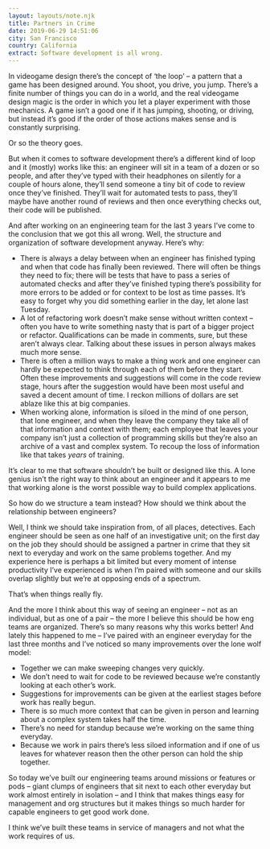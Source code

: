 ```yaml
---
layout: layouts/note.njk
title: Partners in Crime
date: 2019-06-29 14:51:06
city: San Francisco
country: California
extract: Software development is all wrong.
---
```


In videogame design there’s the concept of ‘the loop’ – a pattern that a game has been designed around. You shoot, you drive, you jump. There’s a finite number of things you can do in a world, and the real videogame design magic is the order in which you let a player experiment with those mechanics. A game isn’t a good one if it has jumping, shooting, or driving, but instead it’s good if the order of those actions makes sense and is constantly surprising.

Or so the theory goes.

But when it comes to software development there’s a different kind of loop and it (mostly) works like this: an engineer will sit in a team of a dozen or so people, and after they’ve typed with their headphones on silently for a couple of hours alone, they’ll send someone a tiny bit of code to review once they’ve finished. They’ll wait for automated tests to pass, they’ll maybe have another round of reviews and then once everything checks out, their code will be published.

And after working on an engineering team for the last 3 years I’ve come to the conclusion that we got this all wrong. Well, the structure and organization of software development anyway. Here’s why:

- There is always a delay between when an engineer has finished typing and when that code has finally been reviewed. There will often be things they need to fix; there will be tests that have to pass a series of automated checks and after they’ve finished typing there’s possibility for more errors to be added or for context to be lost as time passes. It’s easy to forget why you did something earlier in the day, let alone last Tuesday.
- A lot of refactoring work doesn’t make sense without written context – often you have to write something nasty that is part of a bigger project or refactor. Qualifications can be made in comments, sure, but these aren’t always clear. Talking about these issues in person always makes much more sense.
- There is often a million ways to make a thing work and one engineer can hardly be expected to think through each of them before they start. Often these improvements and suggestions will come in the code review stage, hours after the suggestion would have been most useful and saved a decent amount of time. I reckon millions of dollars are set ablaze like this at big companies.
- When working alone, information is siloed in the mind of one person, that lone engineer, and when they leave the company they take all of that information and context with them; each employee that leaves your company isn’t just a collection of programming skills but they’re also an archive of a vast and complex system. To recoup the loss of information like that takes _years_ of training.

It’s clear to me that software shouldn’t be built or designed like this. A lone genius isn’t the right way to think about an engineer and it appears to me that working alone is the worst possible way to build complex applications.

So how do we structure a team instead? How should we think about the relationship between engineers?

Well, I think we should take inspiration from, of all places, detectives. Each engineer should be seen as one half of an investigative unit; on the first day on the job they should should be assigned a partner in crime that they sit next to everyday and work on the same problems together. And my experience here is perhaps a bit limited but every moment of intense productivity I’ve experienced is when I’m paired with someone and our skills overlap slightly but we’re at opposing ends of a spectrum.

That’s when things really fly.

And the more I think about this way of seeing an engineer – not as an individual, but as one of a pair – the more I believe this should be how eng teams are organized. There’s so many reasons why this works better! And lately this happened to me – I’ve paired with an engineer everyday for the last three months and I’ve noticed so many improvements over the lone wolf model:

- Together we can make sweeping changes very quickly.
- We don’t need to wait for code to be reviewed because we’re constantly looking at each other’s work.
- Suggestions for improvements can be given at the earliest stages before work has really begun.
- There is so much more context that can be given in person and learning about a complex system takes half the time.
- There’s no need for standup because we’re working on the same thing everyday.
- Because we work in pairs there’s less siloed information and if one of us leaves for whatever reason then the other person can hold the ship together.

So today we’ve built our engineering teams around missions or features or pods – giant clumps of engineers that sit next to each other everyday but work almost entirely in isolation – and I think that makes things easy for management and org structures but it makes things so much harder for capable engineers to get good work done.

I think we’ve built these teams in service of managers and not what the work requires of us.

